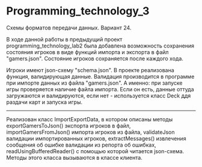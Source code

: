 # Programming_technology_3

Схемы форматов передачи данных.
Вариант 24.

В ходе данной работы в предыдущий проект programming_technology_lab2 была добавлена возможность сохранения состояния игроков в виде функций импорта и экспорта в файл "gamers.json". Состояние игроков сохраняется после каждого хода. 

Игроки имеют json-схему "schema.json". В проекте реализована функция, валидирующая данные. Валидация производится в программе при импорте данных из файла "gamers.json". А именно: при запуске игры проверяется наличие файла импорта. Если он есть, данные оттуда загружаются и валидируются, если нет - используется класс Deck ддя раздачи карт и запуска игры.



____________________________________________________


Реализован класс ImportExportData, в котором описаны методы exportGamersToJson() экспорта игроков в файл, importGamersFromJson() импорта игроков из файла, validateJson валидации импортированных игроков, extractMessages() извлечения сообщения об ошибке валидации из репорта об ошибках, readUsingBufferedReader() с помощью которой читается json-схема.
Методы этого класса вызываются в классе клиента.

